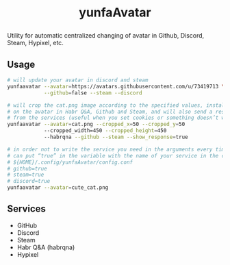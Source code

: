 
# <p align="center">yunfaAvatar</p>

Utility for automatic centralized changing of avatar in Github, Discord, Steam, Hypixel, etc.


## Usage  
```bash
# will update your avatar in discord and steam
yunfaavatar --avatar=https://avatars.githubusercontent.com/u/73419713 \
            --github=false --steam --discord

# will crop the cat.png image according to the specified values, install it
# on the avatar in Habr Q&A, Github and Steam, and will also send a response
# from the services (useful when you set cookies or something doesn’t work for you)
yunfaavatar --avatar=cat.png --cropped_x=50 --cropped_y=50
            --cropped_width=450 --cropped_height=450
            --habrqna --github --steam --show_response=true

# in order not to write the service you need in the arguments every time, you
# can put “true” in the variable with the name of your service in the config
# ${HOME}/.config/yunfaAvatar/config.conf
# github=true
# steam=true
# discord=true
yunfaavatar --avatar=cute_cat.png
```

## Services    
- GitHub
- Discord
- Steam
- Habr Q&A (habrqna)
- Hypixel
